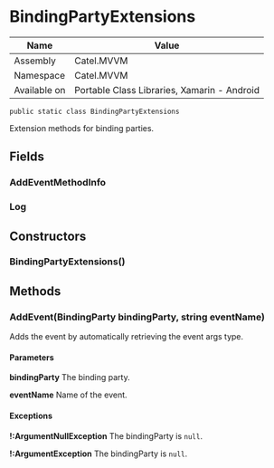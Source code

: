 

# BindingPartyExtensions

Name|Value
---|---
Assembly|Catel.MVVM
Namespace|Catel.MVVM
Available on|Portable Class Libraries, Xamarin - Android

```
public static class BindingPartyExtensions
```

Extension methods for binding parties.



## Fields

### AddEventMethodInfo

### Log

## Constructors

### BindingPartyExtensions()

## Methods

### AddEvent(BindingParty bindingParty, string eventName)

Adds the event by automatically retrieving the event args type.

#### Parameters

**bindingParty**
The binding party.

**eventName**
Name of the event.

#### Exceptions

**!:ArgumentNullException**
The bindingParty is ```null```.

**!:ArgumentException**
The bindingParty is ```null```.



